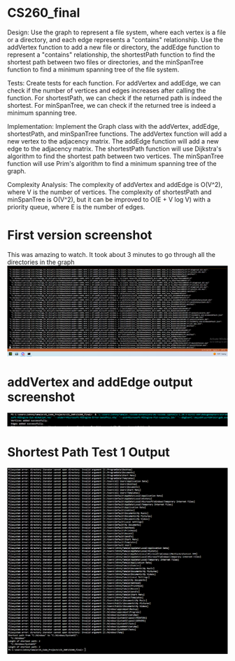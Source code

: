 # CS260_final

Design: Use the graph to represent a file system, where each vertex is a file or a directory, and each edge represents a "contains" relationship. Use the addVertex function to add a new file or directory, the addEdge function to represent a "contains" relationship, the shortestPath function to find the shortest path between two files or directories, and the minSpanTree function to find a minimum spanning tree of the file system.

Tests: Create tests for each function. For addVertex and addEdge, we can check if the number of vertices and edges increases after calling the function. For shortestPath, we can check if the returned path is indeed the shortest. For minSpanTree, we can check if the returned tree is indeed a minimum spanning tree.

Implementation:  Implement the Graph class with the addVertex, addEdge, shortestPath, and minSpanTree functions. The addVertex function will add a new vertex to the adjacency matrix. The addEdge function will add a new edge to the adjacency matrix. The shortestPath function will use Dijkstra's algorithm to find the shortest path between two vertices. The minSpanTree function will use Prim's algorithm to find a minimum spanning tree of the graph.

Complexity Analysis: The complexity of addVertex and addEdge is O(V^2), where V is the number of vertices. The complexity of shortestPath and minSpanTree is O(V^2), but it can be improved to O(E + V log V) with a priority queue, where E is the number of edges.

# First version screenshot
This was amazing to watch. It took about 3 minutes to go through all the directories in the graph
![alt text](image.png)

# addVertex and addEdge output  screenshot
![alt text](image-2.png)

# Shortest Path Test 1 Output
![alt text](image-1.png)
